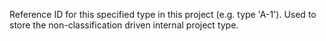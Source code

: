 Reference ID for this specified type in this project (e.g. type 'A-1'). Used to store the non-classification driven internal project type.

